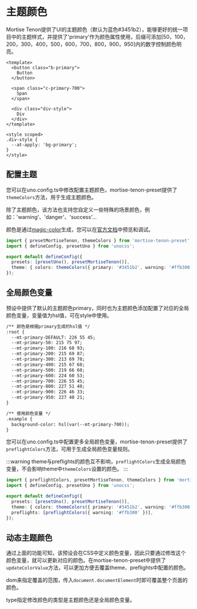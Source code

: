 # 主题颜色

Mortise Tenon提供了UI的主题颜色（默认为蓝色#3451b2），能够更好的统一项目中的主题样式，并提供了'primary'作为颜色属性使用，后缀可添加[50，100，200，300，400，500，600，700，800，900，950]内的数字控制颜色明亮。

```vue
<template>
  <button class="b-primary">
    Button
  </button>

  <span class="c-primary-700">
    Span
  </span>

  <div class="div-style">
    Div
  </div>
</template>

<style scoped>
.div-style {
  --at-apply: 'bg-primary';
}
</style>
```

## 配置主题

您可以在uno.config.ts中修改配置主题颜色，mortise-tenon-preset提供了`themeColors`方法，用于生成主题颜色。

除了主题颜色，该方法也支持您自定义一些特殊的场景颜色，例如：'warning'、'danger'、'success'...

颜色是通过[magic-color](https://color.zyob.top/)生成，您可以在[官方文档](https://color.zyob.top/)中预览和调试。

```ts
import { presetMortiseTenon, themeColors } from 'mortise-tenon-preset';
import { defineConfig, presetUno } from 'unocss';

export default defineConfig({
  presets: [presetUno(), presetMortiseTenon()],
  theme: { colors: themeColors({ primary: '#3451b2', warning: '#ffb300', danger: '#e53935' }) },
});
```

<demo vue="presets/theme-color/more-scene.vue"/>

## 全局颜色变量

预设中提供了默认的主题颜色primary，同时也为主题颜色添加配置了对应的全局颜色变量，变量值为hsl值，可在style中使用。

```txt
/** 颜色是根据primary生成的hsl值 */
:root {
  --mt-primary-DEFAULT: 226 55 45;
  --mt-primary-50: 215 75 97;
  --mt-primary-100: 216 68 93;
  --mt-primary-200: 215 69 87;
  --mt-primary-300: 213 69 78;
  --mt-primary-400: 215 67 68;
  --mt-primary-500: 219 66 60;
  --mt-primary-600: 224 60 53;
  --mt-primary-700: 226 55 45;
  --mt-primary-800: 227 51 40;
  --mt-primary-900: 226 46 33;
  --mt-primary-950: 227 40 21;
}

/** 使用颜色变量 */
.example {
  background-color: hsl(var(--mt-primary-700));
}
```

您可以在uno.config.ts中配置更多全局颜色变量，mortise-tenon-preset提供了`preflightColors`方法，可用于生成全局颜色变量规则。

:::warning
theme与preflights的颜色互不影响，`preflightColors`生成全局颜色变量，不会影响theme中`themeColors`设置的颜色。
:::

```ts
import { preflightColors, presetMortiseTenon, themeColors } from 'mortise-tenon-preset';
import { defineConfig, presetUno } from 'unocss';

export default defineConfig({
  presets: [presetUno(), presetMortiseTenon()],
  theme: { colors: themeColors({ primary: '#3451b2', warning: '#ffb300', danger: '#e53935' }) },
  preflights: [preflightColors({ warning: '#ffb300' })],
});
```

## 动态主题颜色

通过上面的功能可知，该预设会在CSS中定义颜色变量，因此只要通过修改这个颜色变量，就可以更新对应的颜色。在mortise-tenon-preset中提供了`updateColorValue`方法，可以更加方便去覆盖theme、preflights中配置的颜色。

dom来指定覆盖的范围，传入`document.documentElement`时即可覆盖整个页面的颜色。

type指定修改颜色的类型是主题颜色还是全局颜色变量。

<demo vue="presets/theme-color/dynamic-theme.vue"/>
